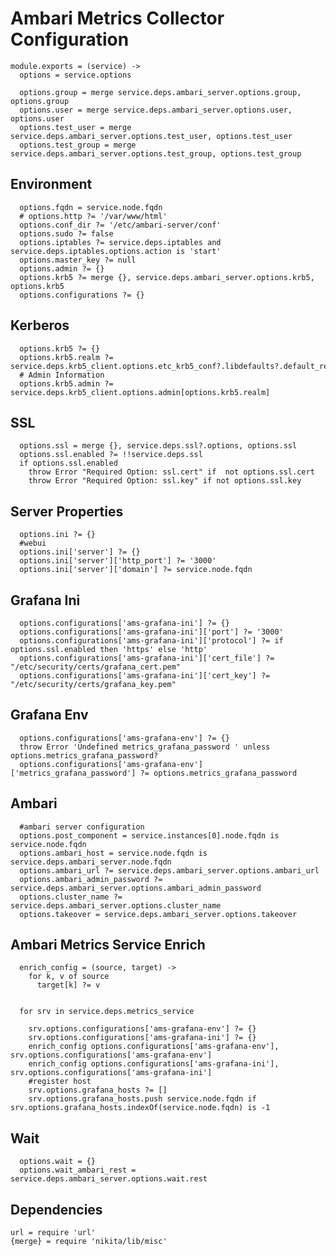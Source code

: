
# Ambari Metrics Collector Configuration

    module.exports = (service) ->
      options = service.options

      options.group = merge service.deps.ambari_server.options.group, options.group
      options.user = merge service.deps.ambari_server.options.user, options.user
      options.test_user = merge service.deps.ambari_server.options.test_user, options.test_user
      options.test_group = merge service.deps.ambari_server.options.test_group, options.test_group

## Environment

      options.fqdn = service.node.fqdn
      # options.http ?= '/var/www/html'
      options.conf_dir ?= '/etc/ambari-server/conf'
      options.sudo ?= false
      options.iptables ?= service.deps.iptables and service.deps.iptables.options.action is 'start'
      options.master_key ?= null
      options.admin ?= {}
      options.krb5 ?= merge {}, service.deps.ambari_server.options.krb5, options.krb5
      options.configurations ?= {}

## Kerberos


      options.krb5 ?= {}
      options.krb5.realm ?= service.deps.krb5_client.options.etc_krb5_conf?.libdefaults?.default_realm
      # Admin Information
      options.krb5.admin ?= service.deps.krb5_client.options.admin[options.krb5.realm]

## SSL

      options.ssl = merge {}, service.deps.ssl?.options, options.ssl
      options.ssl.enabled ?= !!service.deps.ssl
      if options.ssl.enabled
        throw Error "Required Option: ssl.cert" if  not options.ssl.cert
        throw Error "Required Option: ssl.key" if not options.ssl.key

## Server Properties

      options.ini ?= {}
      #webui
      options.ini['server'] ?= {}
      options.ini['server']['http_port'] ?= '3000'
      options.ini['server']['domain'] ?= service.node.fqdn

## Grafana Ini

      options.configurations['ams-grafana-ini'] ?= {}
      options.configurations['ams-grafana-ini']['port'] ?= '3000'
      options.configurations['ams-grafana-ini']['protocol'] ?= if options.ssl.enabled then 'https' else 'http'
      options.configurations['ams-grafana-ini']['cert_file'] ?= "/etc/security/certs/grafana_cert.pem"
      options.configurations['ams-grafana-ini']['cert_key'] ?= "/etc/security/certs/grafana_key.pem"

## Grafana Env

      options.configurations['ams-grafana-env'] ?= {}
      throw Error 'Undefined metrics_grafana_password ' unless options.metrics_grafana_password?
      options.configurations['ams-grafana-env']['metrics_grafana_password'] ?= options.metrics_grafana_password


## Ambari

      #ambari server configuration
      options.post_component = service.instances[0].node.fqdn is service.node.fqdn
      options.ambari_host = service.node.fqdn is service.deps.ambari_server.node.fqdn
      options.ambari_url ?= service.deps.ambari_server.options.ambari_url
      options.ambari_admin_password ?= service.deps.ambari_server.options.ambari_admin_password
      options.cluster_name ?= service.deps.ambari_server.options.cluster_name
      options.takeover = service.deps.ambari_server.options.takeover

## Ambari Metrics Service Enrich

      enrich_config = (source, target) ->
        for k, v of source
          target[k] ?= v


      for srv in service.deps.metrics_service

        srv.options.configurations['ams-grafana-env'] ?= {}
        srv.options.configurations['ams-grafana-ini'] ?= {}
        enrich_config options.configurations['ams-grafana-env'], srv.options.configurations['ams-grafana-env']
        enrich_config options.configurations['ams-grafana-ini'], srv.options.configurations['ams-grafana-ini']
        #register host
        srv.options.grafana_hosts ?= []
        srv.options.grafana_hosts.push service.node.fqdn if srv.options.grafana_hosts.indexOf(service.node.fqdn) is -1

## Wait

      options.wait = {}
      options.wait_ambari_rest = service.deps.ambari_server.options.wait.rest

## Dependencies

    url = require 'url'
    {merge} = require 'nikita/lib/misc'
